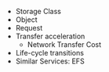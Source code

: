- Storage Class
- Object
- Request
- Transfer acceleration
	- Network Transfer Cost
- Life-cycle transitions
- Similar Services: EFS 